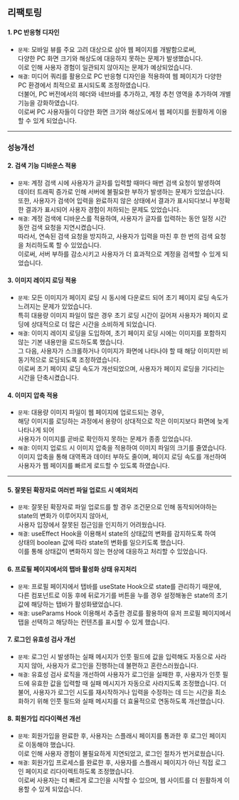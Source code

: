 ## 리팩토링

#### 1. PC 반응형 디자인
  - `문제`: 모바일 뷰를 주요 고려 대상으로 삼아 웹 페이지를 개발함으로써,  
    다양한 PC 화면 크기와 해상도에 대응하지 못하는 문제가 발생했습니다.   
    이로 인해 사용자 경험이 일관되지 않아지는 문제가 예상되었습니다.  
  - `해결`: 미디어 쿼리를 활용으로 PC 반응형 디자인을 적용하여 웹 페이지가 다양한 PC 환경에서 최적으로 표시되도록 조정하였습니다.  
    더불어, PC 버전에서의 헤더와 네브바를 추가하고, 계정 추천 영역을 추가하여 개별 기능을 강화하였습니다.  
    이로써 PC 사용자들이 다양한 화면 크기와 해상도에서 웹 페이지를 원활하게 이용할 수 있게 되었습니다.

---
### 성능개선
#### 2. 검색 기능 디바운스 적용
  - `문제`: 계정 검색 시에 사용자가 글자를 입력할 때마다 매번 검색 요청이 발생하여  
    데이터 트래픽 증가로 인해 서버에 불필요한 부하가 발생하는 문제가 있었습니다.  
    또한, 사용자가 검색어 입력을 완료하지 않은 상태에서 결과가 표시되다보니 부정확한 결과가 표시되어 사용자 경험이 저하되는 문제도 있었습니다.
  - `해결`: 계정 검색에 디바운스를 적용하여, 사용자가 글자를 입력하는 동안 일정 시간 동안 검색 요청을 지연시켰습니다.  
    따라서, 연속된 검색 요청을 방지하고, 사용자가 입력을 마친 후 한 번의 검색 요청을 처리하도록 할 수 있었습니다.  
    이로써, 서버 부하를 감소시키고 사용자가 더 효과적으로 계정을 검색할 수 있게 되었습니다.

#### 3. 이미지 레이지 로딩 적용
  - `문제`: 모든 이미지가 페이지 로딩 시 동시에 다운로드 되어 초기 페이지 로딩 속도가 느려지는 문제가 있었습니다.  
    특히 대용량 이미지 파일이 많은 경우 초기 로딩 시간이 길어져 사용자가 페이지 로딩에 상대적으로 더 많은 시간을 소비하게 되었습니다.  
  - `해결`: 이미지 레이지 로딩을 도입하여, 초기 페이지 로딩 시에는 이미지를 포함하지 않는 기본 내용만을 로드하도록 했습니다.  
    그 다음, 사용자가 스크롤하거나 이미지가 화면에 나타나야 할 때 해당 이미지만 비동기적으로 로딩되도록 조정하였습니다.   
    이로써 초기 페이지 로딩 속도가 개선되었으며, 사용자가 페이지 로딩을 기다리는 시간을 단축시켰습니다.

#### 4. 이미지 압축 적용
  - `문제`: 대용량 이미지 파일이 웹 페이지에 업로드되는 경우,  
    해당 이미지를 로딩하는 과정에서 용량이 상대적으로 작은 이미지보다 화면에 늦게 나타나게 되어  
    사용자가 이미지를 곧바로 확인하지 못하는 문제가 종종 있었습니다.  
  - `해결`: 이미지 업로드 시 이미지 압축을 적용하여 이미지 파일의 크기를 줄였습니다.  
    이미지 압축을 통해 대역폭과 데이터 부하도 줄이며, 페이지 로딩 속도를 개선하여 사용자가 웹 페이지를 빠르게 로드할 수 있도록 하였습니다.

---

#### 5. 잘못된 확장자로 여러번 파일 업로드 시 예외처리
  - `문제`: 잘못된 확장자로 파일 업로드를 할 경우 조건문으로 인해 동작되어야하는 state의 변화가 이루어지지 않아서,  
    사용자 입장에서 잘못된 접근임을 인지하기 어려웠습니다.
  - `해결`: useEffect Hook을 이용해서 state의 상태값의 변화를 감지하도록 하여  
    상태의 boolean 값에 따라 state의 변화를 일으키도록 했습니다.  
    이를 통해 상태값이 변화하지 않는 현상에 대응하고 처리할 수 있었습니다.

#### 6. 프로필 페이지에서의 탭바 활성화 상태 유지처리
  - `문제`: 프로필 페이지에서 탭바를 useState Hook으로 state를 관리하기 때문에,  
    다른 컴포넌트로 이동 후에 뒤로가기를 버튼을 누를 경우 설정해놓은 state의 초기값에 해당하는 탭바가 활성화됐었습니다.
  - `해결`: useParams Hook 이용해서 추출한 경로를 활용하여 유저 프로필 페이지에서 탭을 선택하고 해당하는 컨텐츠를 표시할 수 있게 했습니다. 

#### 7. 로그인 유효성 검사 개선
 
  - `문제`: 로그인 시 발생하는 실패 메시지가 인풋 필드에 값을 입력해도 자동으로 사라지지 않아, 사용자가 로그인을 진행하는데 불편하고 혼란스러웠습니다.
  - `해결`: 유효성 검사 로직을 개선하여 사용자가 로그인을 실패한 후, 사용자가 인풋 필드에 유효한 값을 입력할 때 실패 메시지가 자동으로 사라지도록 조정했습니다.
    더불어, 사용자가 로그인 시도를 재시작하거나 입력을 수정하는 데 드는 시간을 최소화하기 위해 인풋 필드와 실패 메시지를 더 효율적으로 연동하도록 개선했습니다.

#### 8. 회원가입 리다이렉션 개선

  - `문제`: 회원가입을 완료한 후, 사용자는 스플래시 페이지를 통과한 후 로그인 페이지로 이동해야 했습니다.   
    이로 인해 사용자 경험이 불필요하게 지연되었고, 로그인 절차가 번거로웠습니다.   
  - `해결`: 회원가입 프로세스를 완료한 후, 사용자를 스플래시 페이지가 아닌 직접 로그인 페이지로 리다이렉트하도록 조정했습니다.   
    이로써 사용자는 더 빠르게 로그인을 시작할 수 있으며, 웹 사이트를 더 원활하게 이용할 수 있게 되었습니다.

<br />
